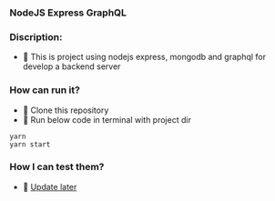 ### NodeJS Express GraphQL

### Discription:
- :rocket: This is project using nodejs express, mongodb and graphql for develop a backend server

### How can run it?

- :rocket: Clone this repository
- :rocket: Run below code in terminal with project dir
``` terminal
yarn
yarn start
```

### How I can test them?
- :rocket: [Update later]()
